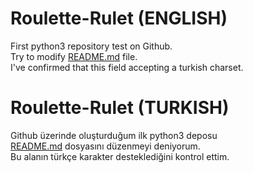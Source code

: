 # Roulette-Rulet (ENGLISH)
First python3 repository test on Github.<br>
Try to modify [README.md](https://github.com/pythondede/Roulette-Rulet/blob/master/test-modify-readme.md) file.<br>
I've confirmed that this field accepting a turkish charset.<br>

# Roulette-Rulet (TURKISH)
Github üzerinde oluşturduğum ilk python3 deposu<br>
[README.md](https://github.com/pythondede/Roulette-Rulet/blob/master/test-modify-readme.md) dosyasını düzenmeyi deniyorum.<br>
Bu alanın türkçe karakter desteklediğini kontrol ettim.<br>
